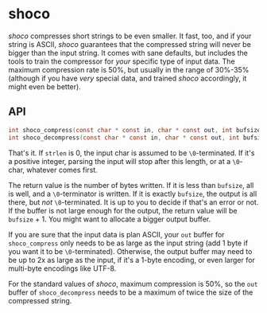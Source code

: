 shoco
=====

_shoco_ compresses short strings to be even smaller. It fast, too, and if your string is ASCII, _shoco_ guarantees that the compressed string will never be bigger than the input string. It comes with sane defaults, but includes the tools to train the compressor for _your_ specific type of input data. The maximum compression rate is 50%, but usually in the range of 30%-35% (although if you have _very_ special data, and trained _shoco_ accordingly, it might even be better).

API
---

```C
int shoco_compress(const char * const in, char * const out, int bufsize, int strlen);
int shoco_decompress(const char * const in, char * const out, int bufsize, int strlen);
```

That's it. If `strlen` is 0, the input char is assumed to be `\0`-terminated. If it's a positive integer, parsing the input will stop after this length, or at a `\0`-char, whatever comes first.

The return value is the number of bytes written. If it is less than `bufsize`, all is well, and a `\0`-terminator is written. If it is exactly `bufsize`, the output is all there, but _not_ `\0`-terminated. It is up to you to decide if that's an error or not. If the buffer is not large enough for the output, the return value will be `bufsize` + 1. You might want to allocate a bigger output buffer.

If you are sure that the input data is plan ASCII, your `out` buffer for `shoco_compress` only needs to be as large as the input string (add 1 byte if you want it to be `\0`-terminated). Otherwise, the output buffer may need to be up to 2x as large as the input, if it's a 1-byte encoding, or even larger for multi-byte encodings like UTF-8.

For the standard values of _shoco_, maximum compression is 50%, so the `out` buffer of `shoco_decompress` needs to be a maximum of twice the size of the compressed string.
